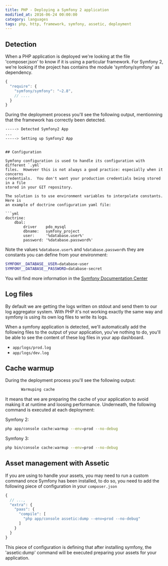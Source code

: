 ```yaml
---
title: PHP - Deploying a Symfony 2 application
modified_at: 2016-06-24 00:00:00
category: languages
tags: php, http, framework, symfony, assetic, deployment
---
```


## Detection

When a PHP application is deployed we're looking at the file 'composer.json' to
know if it is using a particular framework. For Symfony 2, we're looking if the
project has contains the module 'symfony/symfony' as dependency.

```javascript
{
  "require": {
    "symfony/symfony": "~2.8",
    // ....
  }
}
```

During the deployment process you'll see the following output, mentionning that
the framework has correctly been detected.

```bash
-----> Detected Symfony2 App
...
-----> Setting up Symfony2 App
```

```

## Configuration

Symfony configuration is used to handle its configuration with different `.yml`
files.  However this is not always a good practice: especially when it concerns
credentials.  You don't want your production credentials being stored in a file
stored in your GIT repository.

The solution is to use environment variables to interpolate constants. Here is
an example of doctrine configuration yaml file:

```yml
doctrine:
    dbal:
        driver    pdo_mysql
        dbname:   symfony_project
        user:     '%database.user%'
        password: '%database.password%'
```

Note the values `%database.user%` and `%database.password%` they are constants
you can define from your environment:

```bash
SYMFONY__DATABASE__USER=database-user
SYMFONY__DATABASE__PASSWORD=database-secret
```

You will find more information in the [Symfony Documentation
Center](https://symfony.com/doc/current/cookbook/configuration/external_parameters.html)

## Log files

By default we are getting the logs written on stdout and send them to our
log aggregator system. With PHP it's not working exactly the same way and
symfony is using its own log files to write its logs.

When a symfony application is detected, we'll automatically add the following
files to the output of your application, you've nothing to do, you'll be able
to see the content of these log files in your app dashboard.

* `app/logs/prod.log`
* `app/logs/dev.log`

## Cache warmup

During the deployment process you'll see the following output:

```bash
       Warmuping cache
```

It means that we are preparing the cache of your application to avoid
making it at runtime and loosing performance. Underneath, the following
command is executed at each deployment:

Symfony 2:

```bash
php app/console cache:warmup --env=prod --no-debug
```

Symfony 3:

```bash
php bin/console cache:warmup --env=prod --no-debug
```

## Asset management with Assetic

If you are using to handle your assets, you may need to run a custom command
once Symfony has been installed, to do so, you need to add the following piece
of configuration in your `composer.json`

```javascript
{
  // ...,
  "extra": {
    "paas": {
      "compile": [
        "php app/console assetic:dump --env=prod --no-debug"
      ]
    }
  }
}
```

This piece of configuration is defining that after installing symfony, the 'assetic:dump'
command will be executed preparing your assets for your application.
